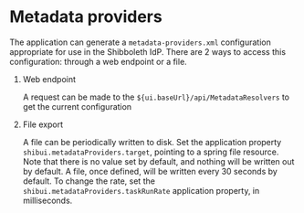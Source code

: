 # Metadata providers

The application can generate a `metadata-providers.xml` configuration appropriate for use in the Shibboleth IdP.
There are 2 ways to access this configuration: through a web endpoint or a file.

1. Web endpoint

    A request can be made to the `${ui.baseUrl}/api/MetadataResolvers` to get the
    current configuration
    
2. File export

    A file can be periodically written to disk. Set the application property `shibui.metadataProviders.target`,
    pointing to a spring file resource. Note that there is no value set by default, and nothing will be written
    out by default. A file, once defined, will be written every 30 seconds by default. To change the rate, set the
    `shibui.metadataProviders.taskRunRate` application property, in milliseconds.